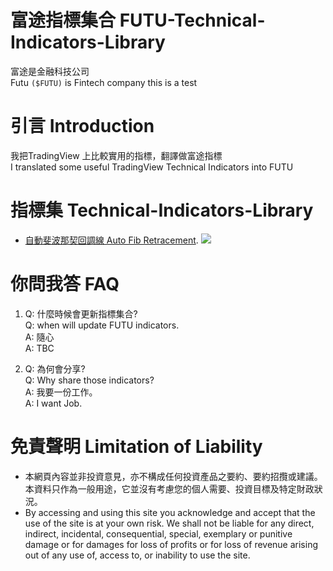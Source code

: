# 富途指標集合 FUTU-Technical-Indicators-Library
富途是金融科技公司  
Futu `($FUTU)` is Fintech company
this is a test 

# 引言 Introduction
我把TradingView 上比較實用的指標，翻譯做富途指標  
I translated some useful TradingView Technical Indicators into FUTU  

# 指標集 Technical-Indicators-Library
- [自動斐波那契回調線 Auto Fib Retracement](https://github.com/umzr/FUTU-Indicators-Library/blob/main/Library/FIB_Auto.txt). 
    ![](https://raw.githubusercontent.com/umzr/FUTU-Indicators-Library/main/Library/01_Auto_fib.PNG)
# 你問我答 FAQ

1)  Q: 什麼時候會更新指標集合?   
    Q: when will update FUTU indicators.  
    A: 隨心  
    A: TBC  

2)  Q: 為何會分享?  
    Q: Why share those indicators?  
    A: 我要一份工作。  
    A: I want Job.
    
# 免責聲明 Limitation of Liability

- 本網頁內容並非投資意見，亦不構成任何投資產品之要約、要約招攬或建議。本資料只作為一般用途，它並沒有考慮您的個人需要、投資目標及特定財政狀況。  
- By accessing and using this site you acknowledge and accept that the use of the site is at your own risk. We shall not be liable for any direct, indirect, incidental, consequential, special, exemplary or punitive damage or for damages for loss of profits or for loss of revenue arising out of any use of, access to, or inability to use the site.

